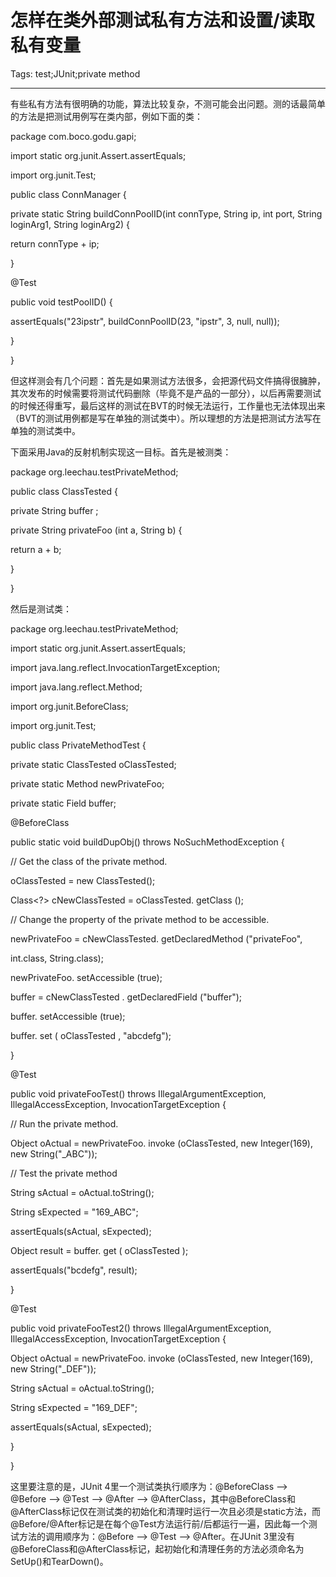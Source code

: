 # 怎样在类外部测试私有方法和设置/读取私有变量
Tags: test;JUnit;private method

------

有些私有方法有很明确的功能，算法比较复杂，不测可能会出问题。测的话最简单的方法是把测试用例写在类内部，例如下面的类：

 package com.boco.godu.gapi; 

 import static org.junit.Assert.assertEquals; 

 import org.junit.Test; 

 public class ConnManager { 
 
 private static String buildConnPoolID(int connType, String ip, int port, String loginArg1, String loginArg2) { 
 
 return connType + ip; 
 
 } 

 @Test 

 public void testPoolID() { 
 
 assertEquals("23ipstr", buildConnPoolID(23, "ipstr", 3, null, null)); 
 
 } 
 
 } 

但这样测会有几个问题：首先是如果测试方法很多，会把源代码文件搞得很臃肿，其次发布的时候需要将测试代码删除（毕竟不是产品的一部分），以后再需要测试的时候还得重写，最后这样的测试在BVT的时候无法运行，工作量也无法体现出来（BVT的测试用例都是写在单独的测试类中）。所以理想的方法是把测试方法写在单独的测试类中。

下面采用Java的反射机制实现这一目标。首先是被测类：

 package org.leechau.testPrivateMethod; 

 public class ClassTested { 
 
 private String buffer ; 
 
 private String privateFoo (int a, String b) { 
 
 return a + b; 
 
 } 
 
 } 

然后是测试类：

 package org.leechau.testPrivateMethod; 

 import static org.junit.Assert.assertEquals; 

 import java.lang.reflect.InvocationTargetException; 

 import java.lang.reflect.Method; 

 import org.junit.BeforeClass; 

 import org.junit.Test; 

 public class PrivateMethodTest { 
 
 private static ClassTested oClassTested; 

 private static Method newPrivateFoo; 

 private static Field buffer; 

 @BeforeClass 

 public static void buildDupObj() throws NoSuchMethodException { 
 
 // Get the class of the private method. 
 
 oClassTested = new ClassTested(); 
 
 Class<?> cNewClassTested = oClassTested. getClass (); 
 
  
 
 // Change the property of the private method to be accessible. 
 
 newPrivateFoo = cNewClassTested. getDeclaredMethod ("privateFoo", 
 
 int.class, String.class); 
 
 newPrivateFoo. setAccessible (true); 

 buffer =  cNewClassTested  . getDeclaredField ("buffer"); 

 buffer. setAccessible (true); 

 buffer. set ( oClassTested  , "abcdefg"); 
 
 } 

 @Test 

 public void privateFooTest() throws IllegalArgumentException, IllegalAccessException, InvocationTargetException { 
 
 // Run the private method. 
 
 Object oActual = newPrivateFoo. invoke (oClassTested, new Integer(169),  new String("_ABC")); 
 
 // Test the private method 
 
 String sActual = oActual.toString(); 
 
 String sExpected = "169_ABC"; 
 
 assertEquals(sActual, sExpected); 

 Object result = buffer. get ( oClassTested ); 

 assertEquals("bcdefg", result); 
 
 } 

 @Test 

 public void privateFooTest2() throws IllegalArgumentException, IllegalAccessException, InvocationTargetException { 
 
 Object oActual = newPrivateFoo. invoke (oClassTested, new Integer(169), new String("_DEF")); 
 
 String sActual = oActual.toString(); 
 
 String sExpected = "169_DEF"; 
 
 assertEquals(sActual, sExpected); 
 
 } 
 
 } 

这里要注意的是，JUnit 4里一个测试类执行顺序为：@BeforeClass –> @Before –> @Test –> @After –> @AfterClass，其中@BeforeClass和@AfterClass标记仅在测试类的初始化和清理时运行一次且必须是static方法，而@Before/@After标记是在每个@Test方法运行前/后都运行一遍，因此每一个测试方法的调用顺序为：@Before –> @Test –> @After。在JUnit 3里没有@BeforeClass和@AfterClass标记，起初始化和清理任务的方法必须命名为SetUp()和TearDown()。